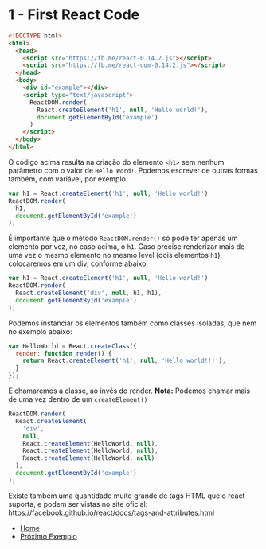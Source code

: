 # 1 - First React Code

```html
<!DOCTYPE html>
<html>
  <head>
    <script src="https://fb.me/react-0.14.2.js"></script>
    <script src="https://fb.me/react-dom-0.14.2.js"></script>
  </head>
  <body>
    <div id="example"></div>
    <script type="text/javascript">
      ReactDOM.render(
        React.createElement('h1', null, 'Hello world!'),
        document.getElementById('example')
      )
    </script>
  </body>
</html>
```

O código acima resulta na criação do elemento `<h1>` sem nenhum parâmetro com o
valor de `Hello Word!`.
Podemos escrever de outras formas também, com variável, por exemplo.

```javascript
var h1 = React.createElement('h1', null, 'Hello world!')
ReactDOM.render(
  h1,
  document.getElementById('example')
);
```

É importante que o método `ReactDOM.render()` só pode ter apenas um elemento por
vez, no caso acima, o `h1`.
Caso precise renderizar mais de uma vez o mesmo elemento no mesmo level (dois
elementos `h1`), colocaremos em um div, conforme abaixo:

```javascript
var h1 = React.createElement('h1', null, 'Hello world!')
ReactDOM.render(
  React.createElement('div', null, h1, h1),
  document.getElementById('example')
);
```

Podemos instanciar os elementos também como classes isoladas, que nem no exemplo
abaixo:

```javascript
var HelloWorld = React.createClass({
  render: function render() {
    return React.createElement('h1', null, 'Hello world!!!');
  }
});
```

E chamaremos a classe, ao invés do render.
**Nota:** Podemos chamar mais de uma vez dentro de um `createElement()`

```javascript
ReactDOM.render(
  React.createElement(
    'div',
    null,
    React.createElement(HelloWorld, null),
    React.createElement(HelloWorld, null),
    React.createElement(HelloWorld, null)
  ),
  document.getElementById('example')
);
```

Existe também uma quantidade muito grande de tags HTML que o react suporta, e
podem ser vistas no site oficial: <https://facebook.github.io/react/docs/tags-and-attributes.html>

-   [Home](../README.md)
-   [Próximo Exemplo](example_2.md)
